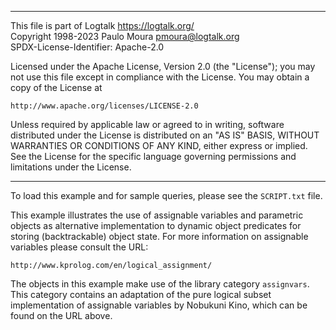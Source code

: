 ________________________________________________________________________

This file is part of Logtalk <https://logtalk.org/>  
Copyright 1998-2023 Paulo Moura <pmoura@logtalk.org>  
SPDX-License-Identifier: Apache-2.0

Licensed under the Apache License, Version 2.0 (the "License");
you may not use this file except in compliance with the License.
You may obtain a copy of the License at

    http://www.apache.org/licenses/LICENSE-2.0

Unless required by applicable law or agreed to in writing, software
distributed under the License is distributed on an "AS IS" BASIS,
WITHOUT WARRANTIES OR CONDITIONS OF ANY KIND, either express or implied.
See the License for the specific language governing permissions and
limitations under the License.
________________________________________________________________________


To load this example and for sample queries, please see the `SCRIPT.txt` file.

This example illustrates the use of assignable variables and parametric 
objects as alternative implementation to dynamic object predicates for
storing (backtrackable) object state. For more information on assignable 
variables please consult the URL:

	http://www.kprolog.com/en/logical_assignment/

The objects in this example make use of the library category `assignvars`.
This category contains an adaptation of the pure logical subset implementation
of assignable variables by Nobukuni Kino, which can be found on the URL above.
